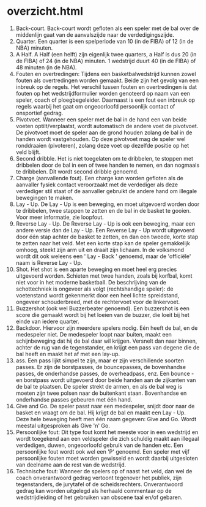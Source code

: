 # overzicht.html

1. Back-court. Back-court wordt gefloten als een speler met de bal over de middenlijn gaat van de aanvalszijde naar de verdedigingszijde.
2. Quarter. Een quarter is een spelperiode van 10 (in de FIBA) of 12 (in de NBA) minuten.
3. A Half. A Half (een helft) zijn eigenlijk twee quarters, a Half is dus 20 (in de FIBA) of 24 (in de NBA) minuten. 1 wedstrijd duurt 40 (in de FIBA) of 48 minuten (in de NBA).
4. Fouten en overtredingen: Tijdens een basketbalwedstrijd kunnen zowel fouten als overtredingen worden gemaakt. Beide zijn het gevolg van een inbreuk op de regels. Het verschil tussen fouten en overtredingen is dat fouten op het wedstrijdformulier worden genoteerd op naam van een speler, coach of ploegbegeleider. Daarnaast is een fout een inbreuk op regels waarbij het gaat om ongeoorloofd persoonlijk contact of onsportief gedrag.
5. Pivotvoet. Wanneer een speler met de bal in de hand een van beide voeten optilt/verplaatst, wordt automatisch de andere voet de pivotvoet. De pivotvoet moet de speler aan de grond houden zolang de bal in de handen wordt vastgehouden. Op deze pivotvoet mag de speler wel ronddraaien (pivoteren), zolang deze voet op dezelfde positie op het veld blijft.
6. Second dribble. Het is niet toegelaten om te dribbelen, te stoppen met dribbelen door de bal in een of twee handen te nemen, en dan nogmaals te dribbelen. Dit wordt second dribble genoemd.
7. Charge (aanvallende fout). Een charge kan worden gefloten als de aanvaller fysiek contact veroorzaakt met de verdediger als deze verdediger stil staat of de aanvaller gebruikt de andere hand om illegale bewegingen te maken.
8. Lay - Up. De Lay - Up is een beweging, en moet uitgevoerd worden door te dribbelen, twee stappen te zetten en de bal in de basket te gooien. Voor meer informatie, zie loopfout.
9. Reverse Lay - Up. De Reverse Lay - Up is ook een beweging, maar een andere versie dan de Lay - Up. Een Reverse Lay - Up wordt uitgevoerd door één stap achter de basket te zetten, en dan een tweede, korte stap te zetten naar het veld. Met een korte stap kan de speler gemakkelijk omhoog, steekt zijn arm uit en draait zijn lichaam. In de volksmond wordt dit ook weleens een ' Lay - Back ' genoemd, maar de 'officiële' naam is Reverse Lay - Up.
10. Shot. Het shot is een aparte beweging en moet heel erg precies uitgevoerd worden. Schieten met twee handen, zoals bij korfbal, komt niet voor in het moderne basketball. De beschrijving van de schottechniek is ongeveer als volgt (rechtshandige speler): de voetenstand wordt gekenmerkt door een heel lichte spreidstand, ongeveer schouderbreed, met de rechtervoet voor de linkervoet.
11. Buzzershot (ook wel Buzzerbeater genoemd). Een buzzershot is een score die gemaakt wordt bij het loeien van de buzzer, die loeit bij het einde van iedere quarter.
12. Backdoor. Hiervoor zijn meerdere spelers nodig. Eén heeft de bal, en de medespeler niet. De medespeler loopt naar buiten, maakt een schijnbeweging dat hij de bal daar wil krijgen. Versnelt dan naar binnen, achter de rug van de tegenstander, en krijgt een pass van degene die de bal heeft en maakt het af met een lay-up.
13. ass. Een pass lijkt simpel te zijn, maar er zijn verschillende soorten passes. Er zijn de borstpasses, de bouncepasses, de bovenhandse passes, de onderhandse passes, de overheadpass, enz. Een bounce - en borstpass wordt uitgevoerd door beide handen aan de zijkanten van de bal te plaatsen. De speler strekt de armen, en als de bal weg is moeten zijn twee polsen naar de buitenkant staan. Bovenhandse en onderhandse passes gebeuren met één hand. 
14. Give and Go. De speler passt naar een medespeler, snijdt door naar de basket en vraagt om de bal. Hij krijgt de bal en maakt een Lay - Up. Deze hele beweging heeft men één naam gegeven: Give and Go. Wordt meestal uitgesproken als Give 'n' Go.
15. Persoonlijke fout: Dit type fout komt het meeste voor in een wedstrijd en wordt toegekend aan een veldspeler die zich schuldig maakt aan illegaal verdedigen, duwen, ongeoorloofd gebruik van de handen etc. Een persoonlijke fout wordt ook wel een 'P' genoemd. Een speler met vijf persoonlijke fouten moet worden gewisseld en wordt daarbij uitgesloten van deelname aan de rest van de wedstrijd.
16. Technische fout: Wanneer de spelers op of naast het veld, dan wel de coach onverantwoord gedrag vertoont tegenover het publiek, zijn tegenstanders, de jurytafel of de scheidsrechters. Onverantwoord gedrag kan worden uitgelegd als herhaald commentaar op de wedstrijdleiding of het gebruiken van obscene taal en/of gebaren.
